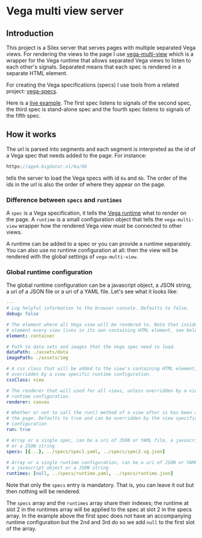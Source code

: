 # Vega multi view server

## Introduction

This project is a Silex server that serves pages with multiple separated Vega views. For rendering the views to the page I use [vega-multi-view](https://github.com/abudaan/vega-multi-view) which is a wrapper for the Vega runtime that allows separated Vega views to listen to each other's signals. Separated means that each spec is rendered in a separate HTML element.

For creating the Vega specifications (specs) I use tools from a related project: [vega-specs](https://github.com/abudaan/vega-specs).

Here is a [live example](http://app4.bigdator.nl/6a/6b/4b/8a/8b). The first spec listens to signals of the second spec, the third spec is stand-alone spec and the fourth spec listens to signals of the fifth spec.


## How it works

The url is parsed into segments and each segment is interpreted as the id of a Vega spec that needs added to the page. For instance:
```javascript
https://app4.bigdator.nl/6a/6b
```
tells the server to load the Vega specs with id `6a` and `6b`. The order of the ids in the url is also the order of where they appear on the page.


### Difference between `specs` and `runtimes`

A `spec` is a Vega specification, it tells the [Vega runtime](https://github.com/vega/vega/wiki/Runtime) what to render on the page. A `runtime` is a small configuration object that tells the `vega-multi-view` wrapper how the rendered Vega view must be connected to other views.

A runtime can be added to a spec or you can provide a runtime separately. You can also use no runtime configuration at all: then the view will be rendered with the global settings of `vega-multi-view`.

### Global runtime configuration

The global runtime configuration can be a javascript object, a JSON string, a uri of a JSON file or a uri of a YAML file. Let's see what it looks like:

```yaml
---
# Log helpful information to the browser console. Defaults to false.
debug: false

# The element where all Vega view will be rendered to. Note that inside this
# element every view lives in its own containing HTML element, see below.
element: container

# Path to data sets and images that the Vega spec need to load.
dataPath: ./assets/data
imagePath: ./assets/img

# A css class that will be added to the view's containing HTML element, unless
# overridden by a view specific runtime configuration.
cssClass: view

# The renderer that will used for all views, unless overridden by a view specific
# runtime configuration.
renderer: canvas

# Whether or not to call the run() method of a view after is has been added to
# the page. Defaults to true and can be overridden by the view specific runtime
# configuration
run: true

# Array or a single spec, can be a uri of JSON or YAML file, a javascript object
# or a JSON string
specs: [{...}, ../specs/spec1.yaml, ../specs/spec2.vg.json]

# Array or a single runtime configuration, can be a uri of JSON or YAML file,
# a javascript object or a JSON string
runtimes: [null, ../specs/runtime.yaml, ../specs/runtime.json]
```

Note that only the `specs` entry is mandatory. That is, you can leave it out but then nothing will be rendered.

The `specs` array and the `runtimes` array share their indexes; the runtime at slot 2 in the runtimes array will be applied to the spec at slot 2 in the specs array. In the example above the first spec does not have an accompanying runtime configuration but the 2nd and 3rd do so we add `null` to the first slot of the array.
